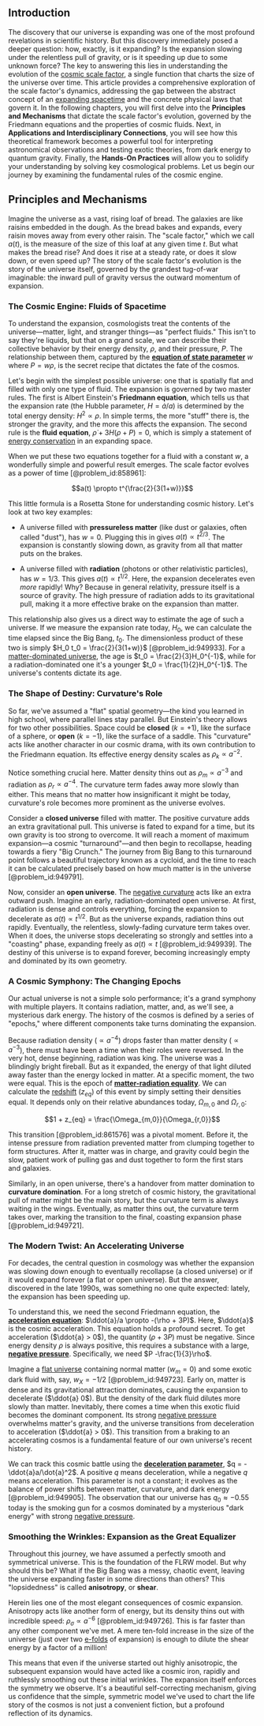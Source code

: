 ## Introduction
The discovery that our universe is expanding was one of the most profound revelations in scientific history. But this discovery immediately posed a deeper question: how, exactly, is it expanding? Is the expansion slowing under the relentless pull of gravity, or is it speeding up due to some unknown force? The key to answering this lies in understanding the evolution of the [cosmic scale factor](@article_id:161356), a single function that charts the size of the universe over time. This article provides a comprehensive exploration of the scale factor's dynamics, addressing the gap between the abstract concept of an [expanding spacetime](@article_id:160895) and the concrete physical laws that govern it. In the following chapters, you will first delve into the **Principles and Mechanisms** that dictate the scale factor's evolution, governed by the Friedmann equations and the properties of cosmic fluids. Next, in **Applications and Interdisciplinary Connections**, you will see how this theoretical framework becomes a powerful tool for interpreting astronomical observations and testing exotic theories, from dark energy to quantum gravity. Finally, the **Hands-On Practices** will allow you to solidify your understanding by solving key cosmological problems. Let us begin our journey by examining the fundamental rules of the cosmic engine.

## Principles and Mechanisms

Imagine the universe as a vast, rising loaf of bread. The galaxies are like raisins embedded in the dough. As the bread bakes and expands, every raisin moves away from every other raisin. The "scale factor," which we call $a(t)$, is the measure of the size of this loaf at any given time $t$. But what makes the bread rise? And does it rise at a steady rate, or does it slow down, or even speed up? The story of the scale factor's evolution is the story of the universe itself, governed by the grandest tug-of-war imaginable: the inward pull of gravity versus the outward momentum of expansion.

### The Cosmic Engine: Fluids of Spacetime

To understand the expansion, cosmologists treat the contents of the universe—matter, light, and stranger things—as "perfect fluids." This isn't to say they're liquids, but that on a grand scale, we can describe their collective behavior by their energy density, $\rho$, and their pressure, $P$. The relationship between them, captured by the **[equation of state parameter](@article_id:158639)** $w$ where $P = w\rho$, is the secret recipe that dictates the fate of the cosmos.

Let's begin with the simplest possible universe: one that is spatially flat and filled with only one type of fluid. The expansion is governed by two master rules. The first is Albert Einstein's **Friedmann equation**, which tells us that the expansion rate (the Hubble parameter, $H = \dot{a}/a$) is determined by the total energy density: $H^2 \propto \rho$. In simple terms, the more "stuff" there is, the stronger the gravity, and the more this affects the expansion. The second rule is the **fluid equation**, $\dot{\rho} + 3H(\rho + P) = 0$, which is simply a statement of [energy conservation](@article_id:146481) in an expanding space.

When we put these two equations together for a fluid with a constant $w$, a wonderfully simple and powerful result emerges. The scale factor evolves as a power of time [@problem_id:858961]:

$$a(t) \propto t^{\frac{2}{3(1+w)}}$$

This little formula is a Rosetta Stone for understanding cosmic history. Let's look at two key examples:

-   A universe filled with **pressureless matter** (like dust or galaxies, often called "dust"), has $w=0$. Plugging this in gives $a(t) \propto t^{2/3}$. The expansion is constantly slowing down, as gravity from all that matter puts on the brakes.

-   A universe filled with **radiation** (photons or other relativistic particles), has $w=1/3$. This gives $a(t) \propto t^{1/2}$. Here, the expansion decelerates even *more* rapidly! Why? Because in general relativity, pressure itself is a source of gravity. The high pressure of radiation adds to its gravitational pull, making it a more effective brake on the expansion than matter.

This relationship also gives us a direct way to estimate the age of such a universe. If we measure the expansion rate today, $H_0$, we can calculate the time elapsed since the Big Bang, $t_0$. The dimensionless product of these two is simply $H_0 t_0 = \frac{2}{3(1+w)}$ [@problem_id:949933]. For a [matter-dominated universe](@article_id:157760), the age is $t_0 = \frac{2}{3}H_0^{-1}$, while for a radiation-dominated one it's a younger $t_0 = \frac{1}{2}H_0^{-1}$. The universe's contents dictate its age.

### The Shape of Destiny: Curvature's Role

So far, we've assumed a "flat" spatial geometry—the kind you learned in high school, where parallel lines stay parallel. But Einstein's theory allows for two other possibilities. Space could be **closed** ($k=+1$), like the surface of a sphere, or **open** ($k=-1$), like the surface of a saddle. This "curvature" acts like another character in our cosmic drama, with its own contribution to the Friedmann equation. Its effective energy density scales as $\rho_k \propto a^{-2}$.

Notice something crucial here. Matter density thins out as $\rho_m \propto a^{-3}$ and radiation as $\rho_r \propto a^{-4}$. The curvature term fades away more slowly than either. This means that no matter how insignificant it might be today, curvature's role becomes more prominent as the universe evolves.

Consider a **closed universe** filled with matter. The positive curvature adds an extra gravitational pull. This universe is fated to expand for a time, but its own gravity is too strong to overcome. It will reach a moment of maximum expansion—a cosmic "turnaround"—and then begin to recollapse, heading towards a fiery "Big Crunch." The journey from Big Bang to this turnaround point follows a beautiful trajectory known as a cycloid, and the time to reach it can be calculated precisely based on how much matter is in the universe [@problem_id:949791].

Now, consider an **open universe**. The [negative curvature](@article_id:158841) acts like an extra outward push. Imagine an early, radiation-dominated open universe. At first, radiation is dense and controls everything, forcing the expansion to decelerate as $a(t) \propto t^{1/2}$. But as the universe expands, radiation thins out rapidly. Eventually, the relentless, slowly-fading curvature term takes over. When it does, the universe stops decelerating so strongly and settles into a "coasting" phase, expanding freely as $a(t) \propto t$ [@problem_id:949939]. The destiny of this universe is to expand forever, becoming increasingly empty and dominated by its own geometry.

### A Cosmic Symphony: The Changing Epochs

Our actual universe is not a simple solo performance; it's a grand symphony with multiple players. It contains radiation, matter, and, as we'll see, a mysterious dark energy. The history of the cosmos is defined by a series of "epochs," where different components take turns dominating the expansion.

Because radiation density ($\propto a^{-4}$) drops faster than matter density ($\propto a^{-3}$), there must have been a time when their roles were reversed. In the very hot, dense beginning, radiation was king. The universe was a blindingly bright fireball. But as it expanded, the energy of that light diluted away faster than the energy locked in matter. At a specific moment, the two were equal. This is the epoch of **[matter-radiation equality](@article_id:160656)**. We can calculate the [redshift](@article_id:159451) ($z_{eq}$) of this event by simply setting their densities equal. It depends only on their relative abundances today, $\Omega_{m,0}$ and $\Omega_{r,0}$:

$$1 + z_{eq} = \frac{\Omega_{m,0}}{\Omega_{r,0}}$$

This transition [@problem_id:861576] was a pivotal moment. Before it, the intense pressure from radiation prevented matter from clumping together to form structures. After it, matter was in charge, and gravity could begin the slow, patient work of pulling gas and dust together to form the first stars and galaxies.

Similarly, in an open universe, there's a handover from matter domination to **curvature domination**. For a long stretch of cosmic history, the gravitational pull of matter might be the main story, but the curvature term is always waiting in the wings. Eventually, as matter thins out, the curvature term takes over, marking the transition to the final, coasting expansion phase [@problem_id:949721].

### The Modern Twist: An Accelerating Universe

For decades, the central question in cosmology was whether the expansion was slowing down enough to eventually recollapse (a closed universe) or if it would expand forever (a flat or open universe). But the answer, discovered in the late 1990s, was something no one quite expected: lately, the expansion has been speeding up.

To understand this, we need the second Friedmann equation, the **[acceleration equation](@article_id:159481)**: $\ddot{a}/a \propto -(\rho + 3P)$. Here, $\ddot{a}$ is the cosmic acceleration. This equation holds a profound secret. To get acceleration ($\ddot{a} > 0$), the quantity $(\rho + 3P)$ must be negative. Since energy density $\rho$ is always positive, this requires a substance with a large, **[negative pressure](@article_id:160704)**. Specifically, we need $P  -\frac{1}{3}\rho$.

Imagine a [flat universe](@article_id:183288) containing normal matter ($w_m=0$) and some exotic dark fluid with, say, $w_X = -1/2$ [@problem_id:949723]. Early on, matter is dense and its gravitational attraction dominates, causing the expansion to decelerate ($\ddot{a}  0$). But the density of the dark fluid dilutes more slowly than matter. Inevitably, there comes a time when this exotic fluid becomes the dominant component. Its strong [negative pressure](@article_id:160704) overwhelms matter's gravity, and the universe transitions from deceleration to acceleration ($\ddot{a} > 0$). This transition from a braking to an accelerating cosmos is a fundamental feature of our own universe's recent history.

We can track this cosmic battle using the **[deceleration parameter](@article_id:157808)**, $q = -\ddot{a}a/\dot{a}^2$. A positive $q$ means deceleration, while a negative $q$ means acceleration. This parameter is not a constant; it evolves as the balance of power shifts between matter, curvature, and dark energy [@problem_id:949905]. The observation that our universe has $q_0 \approx -0.55$ today is the smoking gun for a cosmos dominated by a mysterious "dark energy" with strong [negative pressure](@article_id:160704).

### Smoothing the Wrinkles: Expansion as the Great Equalizer

Throughout this journey, we have assumed a perfectly smooth and symmetrical universe. This is the foundation of the FLRW model. But why should this be? What if the Big Bang was a messy, chaotic event, leaving the universe expanding faster in some directions than others? This "lopsidedness" is called **anisotropy**, or **shear**.

Herein lies one of the most elegant consequences of cosmic expansion. Anisotropy acts like another form of energy, but its density thins out with incredible speed: $\rho_{\sigma} \propto a^{-6}$ [@problem_id:949726]. This is far faster than any other component we've met. A mere ten-fold increase in the size of the universe (just over two [e-folds](@article_id:157982) of expansion) is enough to dilute the shear energy by a factor of a million!

This means that even if the universe started out highly anisotropic, the subsequent expansion would have acted like a cosmic iron, rapidly and ruthlessly smoothing out these initial wrinkles. The expansion itself enforces the symmetry we observe. It's a beautiful self-correcting mechanism, giving us confidence that the simple, symmetric model we've used to chart the life story of the cosmos is not just a convenient fiction, but a profound reflection of its dynamics.